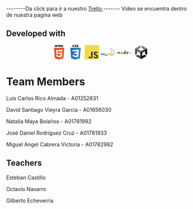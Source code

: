 --------Da click para ir a nuestro <a href="https://trello.com/b/bXUPj0Aa/sprint-1-grupo-6"> Trello </a>
------- Video se encuentra dentro de nuestra pagina web 




## Developed with

<p align="center">  

<img src="https://raw.githubusercontent.com/devicons/devicon/master/icons/html5/html5-original-wordmark.svg" alt="html5" width="40" height="40"/> 
<img src="https://raw.githubusercontent.com/devicons/devicon/master/icons/css3/css3-original-wordmark.svg" alt="css3" width="40" height="40"/>   
<img src="https://raw.githubusercontent.com/devicons/devicon/master/icons/javascript/javascript-original.svg" alt="javascript" width="40" height="40"/> 
<img src="https://raw.githubusercontent.com/devicons/devicon/master/icons/mysql/mysql-original-wordmark.svg" alt="mysql" width="40" height="40"/> 
<img src="https://raw.githubusercontent.com/devicons/devicon/master/icons/nodejs/nodejs-original-wordmark.svg" alt="nodejs" width="40" height="40"/> </a>
<img src="https://github.com/devicons/devicon/blob/master/icons/unity/unity-original.svg" alt="unity" width="40" height="40"/> </a>

</p>

# Team Members
Luis Carlos Rico Almada - A01252831

David Santiago Vieyra García - A01656030

Natalia Maya Bolaños - A01781992

José Daniel Rodríguez Cruz - A01781933

Miguel Angel Cabrera Victoria - A01782982




## Teachers
Esteban Castillo

Octavio Navarro 

Gilberto Echeverria




